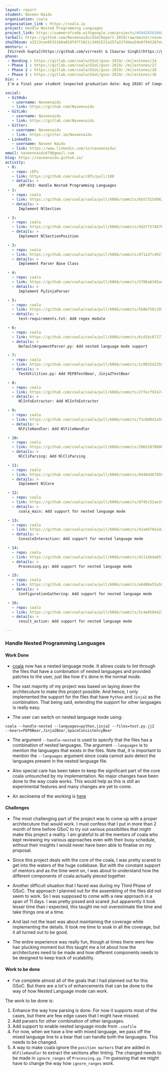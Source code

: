 ```yaml
---
layout: report
student: Naveen Naidu
organisation: coala
organisation_link : https://coala.io
project: Handle Nested Programming Languages
project_link: https://summerofcode.withgoogle.com/projects/#5842650266075136
tarball: https://github.com/Naveenaidu/GSoCReport-2019/raw/master/naveen_naidu.tar.gz
sha256sum: a3213cee9533168a65df47f1821c3401521a257a22fddea54e6f94326fe6ece6
mentors: >
 [Virresh Gupta](https://github.com/virresh) & [Saurav Singh](https://github.com/damngamerz) & [Marcos Gomez](https://github.com/margobra8)
phase:
 - Bonding : https://gitlab.com/coala/GSoC/gsoc-2019/-/milestones/24
 - Phase 1 : https://gitlab.com/coala/GSoC/gsoc-2019/-/milestones/27
 - Phase 2 : https://gitlab.com/coala/GSoC/gsoc-2019/-/milestones/28
 - Phase 3 : https://gitlab.com/coala/GSoC/gsoc-2019/-/milestones/36
bio: >
 I'm a final year student (expected graduation date: Aug 2020) of Computer Science at PES University - ECC Campus, India. I participated in GSoC and worked with [coala](http://coala.io) to implement the support to handle nested programming languages. I laid out and implemented the entire architecture for coala to handle most of combinations of nested languages.

social:
 - GitHub:
   - username: Naveenaidu
   - link: https://github.com/Naveenaidu
 - GitLab:
   - username: Naveenaidu
   - link: https://gitlab.com/Naveenaidu
 - Gitter:
   - username: Naveenaidu
   - link: https://gitter.im/Naveenaidu
 - LinkedIn:
   - username: Naveen Naidu
   - link: https://www.linkedin.com/in/naveenaidu/
email: naveennaidu479@gmail.com
blog: https://naveenaidu.github.io/
activity:
 - 0:
   - repo: cEPs
   - link: https://github.com/coala/cEPs/pull/188
   - details: >
      cEP-033: Handle Nested Programming Languages
 - 1:
   - repo: coala
   - link: https://github.com/coala/coala/pull/6066/commits/bb57315d982360383663d37c0f70efe3dbfcbaee
   - details: >
      Implement NlSection

 - 2:
   - repo: coala
   - link: https://github.com/coala/coala/pull/6066/commits/dd27757467bb3ef41b03dd076eecf60d792929a5
   - details: >
      Implement NlSectionPosition

 - 3:
   - repo: coala
   - link: https://github.com/coala/coala/pull/6066/commits/8f1a37cd921c6e5370fddd669221c5f740723ff7
   - details: >
      Implement Parser Base Class

 - 4:
   - repo: coala
   - link: https://github.com/coala/coala/pull/6066/commits/5780a6345ad6e85ed5ad37ec3e11ff939b2ad4f3
   - details: >
      Implement PyJinjaParser

 - 5:
   - repo: coala
   - link: https://github.com/coala/coala/pull/6066/commits/5b86750c193efd7c995a5bf3615cc9657c8e17a9
   - details: >
      test-requirements.txt: Add regex module

 - 6:
   - repo: coala
   - link: https://github.com/coala/coala/pull/6066/commits/6cd1bc67177f56cad57c6d7e98fcee83bb797608
   - details: >
      DefaultArgumentParser.py: Add nested language mode support

 - 7:
   - repo: coala
   - link: https://github.com/coala/coala/pull/6066/commits/1c0035d1350af72c139d0cb95023e20ad405ee07
   - details: >
      TestUtilities.py: Add PEP8TestBear, Jinja2TestBear

 - 8:
   - repo: coala
   - link: https://github.com/coala/coala/pull/6066/commits/27fecf92474b1f5334469c29205fe501aeee04ba
   - details: >
      NlInfoExtractor: Add NlInfoExtractor

 - 9:
   - repo: coala
   - link: https://github.com/coala/coala/pull/6066/commits/71c0d041a50e704907e34e212fac5f5e0ae4e91d
   - details: >
      NlFileHandler: Add NlFileHandler

 - 10:
   - repo: coala
   - link: https://github.com/coala/coala/pull/6066/commits/20652070886c393f8c4962c2917469c83b46415a
   - details: >
      NlCliParsing: Add NlCliParsing

 - 11:
   - repo: coala
   - link: https://github.com/coala/coala/pull/6066/commits/04404d6785b2a56881ee5a6b56e69a3d9fae6082
   - details: >
      Implement NlCore

 - 12:
   - repo: coala
   - link: https://github.com/coala/coala/pull/6066/commits/8f45c52ae199ad7dbd08b37c67a809243b2d06d8
   - details: >
      coala_main: Add support for nested language mode

 - 13:
   - repo: coala
   - link: https://github.com/coala/coala/pull/6066/commits/42a8470e1da5861b859e98e8cd2209a709e41c77
   - details: >
      ConsoleInteraction: Add support for nested language mode

 - 14:
   - repo: coala
   - link: https://github.com/coala/coala/pull/6066/commits/41114bda053d34590592230eeeccd9953f43847e
   - details: >
      Processing.py: Add support for nested language mode

 - 15:
   - repo: coala
   - link: https://github.com/coala/coala/pull/6066/commits/e8488e55a581d21bc4b14c800f865f44719044ba
   - details: >
      ConfigurationGathering: Add support for nested language mode

 - 16:
   - repo: coala
   - link: https://github.com/coala/coala/pull/6066/commits/5c4e058b4221ee8256881fc0d3f95f5d72ec7f1c
   - details: >
      result_action: Add support for nested language mode

---
```


### Handle Nested Programming Languages


#### Work Done

* [coala](https://github.com/coala/coala/) now has a nested language mode. It allows coala
to lint through the files that have a combination of nested languages and provided
patches to the user, just like how it's done in the normal mode.

* The vast majority of my project was based on laying down the architecuture to make this
project possible. And hence, I only implemented the support for the files that have
`Python` and `Jinja2` as the combination. That being said, extending the support for
other languages is really easy.

* The user can switch on nested language mode using:
```
coala --handle-nested --languages=python,jinja2 --files=test.py.jj2
--bears=PEP8Bear,Jinja2Bear,SpaceConsistencyBear
```

* The argument `--handle-nested` is used to specify that the files has a combination of
nested languages. The argument `--languages` is to mention the languages that exists in
the files. Note that, it is important to mention the `--languages` argument since coala
cannot auto detect the languages present in the nested language file.

* Also special care has been taken to keep the significant part of the core coala untounched
by my implementation. No major changes have been done to the way coala works. This would
help as this is still an experimental features and many changes are yet to come.

* An asciinema of the working is [here](https://asciinema.org/a/263844)

#### Challenges

* The most challenging part of the project was to come up with a proper architecuture that
would work. I must confess that I put in more than 2 month of time before GSoC to try
out various possibilites that might make this project a reality. I am grateful to all
the mentors of coala who kept reviewing my various approaches even with their busy
schedule, without their insights I would never have been able to finalise on my proposal.

* Since this project deals with the core of the coala, I was pretty scared to get into the
waters of the huge codebase. But with the constant support of mentors and as the time
went on, I was about to understand how the different components of coala actually
pieced together.

* Another difficult situation that I faced was during my Third Phase of GSoC. The approach
I planned out for the assembling of the files did not seem to work. So I was supposed
to come with a new approach in a span of 11 days. I was pretty pissed and scared ,but
apparently it took lesser time than i expected, this taught me not overestimate the
time and take things one at a time.

* And last not the least was about maintaining the coverage while implementing the details.
It took me time to soak in all the coverage, but it all turned out to be good.

* The entire experience was really fun, though at times there were few hair plucking moment
but this taught me a lot about how the architectures need to be made and how different
components needs to be designed to keep track of scalability.

#### Work to be done

* I've complete almost all of the goals that I had planned out for this GSoC. But there
are a lot's of enhancements that can be done to the way of how Nested Language mode
can work.

The work to be done is:

1. Enhance the way how parsing is done. For now it supports most of the cases, but there
are few edge cases that I might have missed.
2. Add parsers for other combination of other languages.
3. Add support to enable nested language mode from `.coafile`
4. For now, when we have a line with mixed language, we pass off the mixed language line
to a bear that can handle both the languages. This needs to be changed.
5. A way to make coala ignore the `position markers` that are added in `NlFileHandler` to
extract the sections after linting. The changed needs to be made in `ignore_ranges` of
`Processing.py`. I'm guessing that we might have to change the way how `ignore_ranges`
work.
